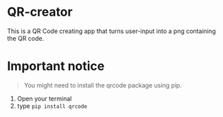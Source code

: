 # QR-creator
This is a QR Code creating app that turns user-input into a png containing the QR code.
# Important notice
> You might need to install the qrcode package using pip.
1. Open your terminal
2. type `pip install qrcode`
